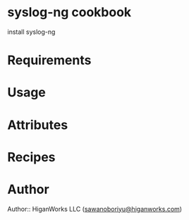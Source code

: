 # syslog-ng cookbook

install syslog-ng

# Requirements

# Usage

# Attributes

# Recipes

# Author

Author:: HiganWorks LLC (<sawanoboriyu@higanworks.com>)
